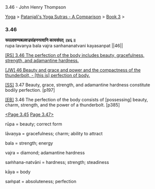 3.46 - John Henry Thompson 

[Yoga](../../../yoga.html)‎ > ‎[Patanjali's Yoga Sutras - A Comparison](../../patanjani.html)‎ > ‎[Book 3](../book-3.html)‎ > ‎

### 3.46

**रूपलावण्यबलवज्रसंहननत्वानि कायसंपत् ॥४६॥**  
rupa lavanya bala vajra sanhananatvani kayasanpat ||46||  
  
  
[\[RS\] 3.46 The perfection of the body includes beauty, gracefulness, strength, and adamantine hardness.](http://www.ashtangayoga.info/source-texts/yoga-sutra-patanjali/chapter-3/item/rupa-lavanya-bala-vajra-sanhananatvani-kayasanpat/)  
  
[\[JW\] 46 Beauty and grace and power and the compactness of the thunderbolt, - \[this is\] perfection of body.](http://books.google.com/books?id=YzFImjtOxUwC&pg=PA280&ci=168%2C591%2C742%2C61&source=bookclip)  
  
[\[SS\]](http://www.amazon.com/Yoga-Sutras-Patanjali-Commentary-Satchidananda/dp/0932040381) 3.47 Beauty, grace, strength, and adamantine hardness constitute bodily perfection. \[p197\]  
  
[\[EB\]](http://www.amazon.com/Yoga-Sutras-Patanjali-Translation-Commentary/dp/0865477361/ref=sr_1_1?ie=UTF8&s=books&qid=1250508322&sr=1-1) 3.46 The perfection of the body consists of \[possessing\] beauty, charm, strength, and the power of a thunderbolt. \[p385\]  
  
  
[<Page 3.45](345.html)  [Page 3.47>](347.html)  

rūpa = beauty; correct form  
  
lāvaṇya = gracefulness; charm; ability to attract  
  
bala = strength; energy  
  
vajra = diamond; adamantine hardness  
  
saṁhana-natvāni = hardness; strength; steadiness  
  
kāya = body  
  
saṁpat = absoluteness; perfection  

